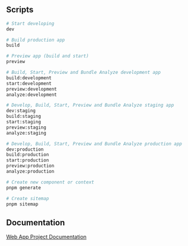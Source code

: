 ## Scripts

```sh
# Start developing
dev

# Build production app
build

# Preview app (build and start)
preview

# Build, Start, Preview and Bundle Analyze development app
build:development
start:development
preview:development
analyze:development

# Develop, Build, Start, Preview and Bundle Analyze staging app
dev:staging
build:staging
start:staging
preview:staging
analyze:staging

# Develop, Build, Start, Preview and Bundle Analyze production app
dev:production
build:production
start:production
preview:production
analyze:production

# Create new component or context
pnpm generate

# Create sitemap
pnpm sitemap
```

## Documentation

[Web App Project Documentation](../../blob/master/apps/web/docs/index.md)
